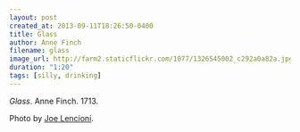 ```yaml
---
layout: post
created_at: 2013-09-11T18:26:50-0400
title: Glass
author: Anne Finch
filename: glass
image_url: http://farm2.staticflickr.com/1077/1326545002_c292a0a82a.jpg
duration: "1:20"
tags: [silly, drinking]
---
```


_Glass_.  Anne Finch.  1713.

Photo by [Joe Lencioni](http://www.flickr.com/photos/lencioni/1326545002/).
